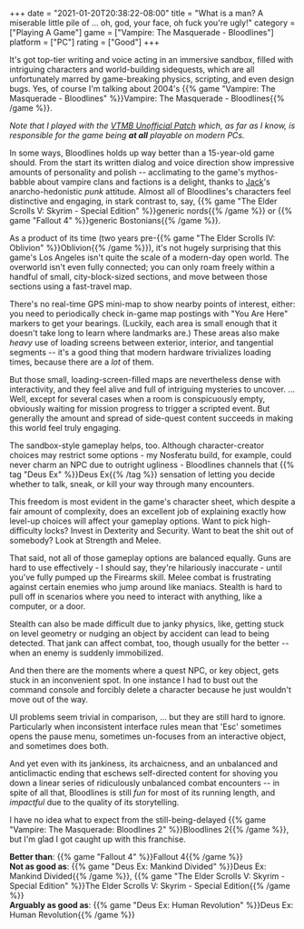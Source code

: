 +++
date = "2021-01-20T20:38:22-08:00"
title = "What is a man? A miserable little pile of ... oh, god, your face, oh fuck you're ugly!"
category = ["Playing A Game"]
game = ["Vampire: The Masquerade - Bloodlines"]
platform = ["PC"]
rating = ["Good"]
+++

It's got top-tier writing and voice acting in an immersive sandbox, filled with intriguing characters and world-building sidequests, which are all unfortunately marred by game-breaking physics, scripting, and even design bugs.  Yes, of course I'm talking about 2004's {{% game "Vampire: The Masquerade - Bloodlines" %}}Vampire: The Masquerade - Bloodlines{{% /game %}}.

<i>Note that I played with the <a href="https://www.moddb.com/mods/vtmb-unofficial-patch">VTMB Unofficial Patch</a> which, as far as I know, is responsible for the game being <b>at all</b> playable on modern PCs.</i>

In some ways, Bloodlines holds up way better than a 15-year-old game should.  From the start its written dialog and voice direction show impressive amounts of personality and polish -- acclimating to the game's mythos-babble about vampire clans and factions is a delight, thanks to <a href="https://vtmb.fandom.com/wiki/Smiling_Jack">Jack</a>'s anarcho-hedonistic <i>punk</i> attitude.  Almost all of Bloodlines's characters feel distinctive and engaging, in stark contrast to, say, {{% game "The Elder Scrolls V: Skyrim - Special Edition" %}}generic nords{{% /game %}} or {{% game "Fallout 4" %}}generic Bostonians{{% /game %}}.

As a product of its time (two years pre-{{% game "The Elder Scrolls IV: Oblivion" %}}Oblivion{{% /game %}}), it's not hugely surprising that this game's Los Angeles isn't quite the scale of a modern-day open world.  The overworld isn't even fully connected; you can only roam freely within a handful of small, city-block-sized sections, and move between those sections using a fast-travel map.

There's no real-time GPS mini-map to show nearby points of interest, either: you need to periodically check in-game map postings with "You Are Here" markers to get your bearings.  (Luckily, each area is small enough that it doesn't take long to learn where landmarks are.)  These areas also make <i>heavy</i> use of loading screens between exterior, interior, and tangential segments -- it's a good thing that modern hardware trivializes loading times, because there are a <i>lot</i> of them.

But those small, loading-screen-filled maps are nevertheless dense with interactivity, and they feel alive and full of intriguing mysteries to uncover.  ... Well, except for several cases when a room is conspicuously empty, obviously waiting for mission progress to trigger a scripted event.  But generally the amount and spread of side-quest content succeeds in making this world feel truly engaging.

The sandbox-style gameplay helps, too.  Although character-creator choices may restrict some options - my Nosferatu build, for example, could never charm an NPC due to outright ugliness - Bloodlines channels that {{% tag "Deus Ex" %}}Deus Ex{{% /tag %}} sensation of letting you decide whether to talk, sneak, or kill your way through many encounters.

This freedom is most evident in the game's character sheet, which despite a fair amount of complexity, does an excellent job of explaining exactly how level-up choices will affect your gameplay options.  Want to pick high-difficulty locks?  Invest in Dexterity and Security.  Want to beat the shit out of somebody?  Look at Strength and Melee.

That said, not all of those gameplay options are balanced equally.  Guns are hard to use effectively - I should say, they're hilariously inaccurate - until you've fully pumped up the Firearms skill.  Melee combat is frustrating against certain enemies who jump around like maniacs.  Stealth is hard to pull off in scenarios where you need to interact with anything, like a computer, or a door.

Stealth can also be made difficult due to janky physics, like, getting stuck on level geometry or nudging an object by accident can lead to being detected.  That jank can affect combat, too, though usually for the better -- when an enemy is suddenly immobilized.

And then there are the moments where a quest NPC, or key object, gets stuck in an inconvenient spot.  In one instance I had to bust out the command console and forcibly delete a character because he just wouldn't move out of the way.

UI problems seem trivial in comparison, ... but they are still hard to ignore.  Particularly when inconsistent interface rules mean that 'Esc' sometimes opens the pause menu, sometimes un-focuses from an interactive object, and sometimes does both.

And yet even with its jankiness, its archaicness, and an unbalanced and anticlimactic ending that eschews self-directed content for shoving you down a linear series of ridiculously unbalanced combat encounters -- in spite of all that, Bloodlines is still <i>fun</i> for most of its running length, and <i>impactful</i> due to the quality of its storytelling.

I have no idea what to expect from the still-being-delayed {{% game "Vampire: The Masquerade: Bloodlines 2" %}}Bloodlines 2{{% /game %}}, but I'm glad I got caught up with this franchise.

<b>Better than</b>: {{% game "Fallout 4" %}}Fallout 4{{% /game %}}  
<b>Not as good as</b>: {{% game "Deus Ex: Mankind Divided" %}}Deus Ex: Mankind Divided{{% /game %}}, {{% game "The Elder Scrolls V: Skyrim - Special Edition" %}}The Elder Scrolls V: Skyrim - Special Edition{{% /game %}}  
<b>Arguably as good as</b>: {{% game "Deus Ex: Human Revolution" %}}Deus Ex: Human Revolution{{% /game %}}
